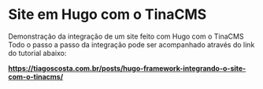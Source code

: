 # Site em Hugo com o TinaCMS

Demonstração da integração de um site feito com Hugo com o TinaCMS
Todo o passo a passo da integração pode ser acompanhado através do link do tutorial abaixo:

**https://tiagoscosta.com.br/posts/hugo-framework-integrando-o-site-com-o-tinacms/**
